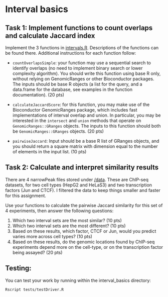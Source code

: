# Interval basics

## Task 1: Implement functions to count overlaps and calculate Jaccard index

Implement the 3 functions in [intervals.R](src/intervals.R). Descriptions of the functions can be found there. Additional instructions for each function follow:

- `countOverlapsSimple`: your function may use a sequential search to identify overlaps (no need to implement binary search or lower complexity algorithm). You should write this function using base R only, without relying on GenomicRanges or other Bioconductor packages. The inputs should be base R objects (a list for the query, and a data.frame for the database, see examples in the function documentation). (20 pts)

- `calculateJaccardScore`: for this function, you may make use of the Bioconductor GenomicRanges package, which includes fast implementations of interval overlap and union. In particular, you may be interested in the `intersect` and `union` methods that operate on `GenomicRanges::GRanges` objects. The inputs to this function should both be `GenomicRanges::GRanges` objects. (20 pts)

- `pairwiseJaccard`: Input should be a base R list of GRanges objects, and you should return a square matrix with dimension equal to the number of elements in the input list. (10 pts)

## Task 2: Calculate and interpret similarity results

There are 4 narrowPeak files stored under [/data](/data). These are ChIP-seq datasets, for two cell types (HepG2 and HeLaS3) and two transcription factors (Jun and CTCF). I filtered the data to keep things smaller and faster for this assignment.

Use your functions to calculate the pairwise Jaccard similarity for this set of 4 experiments, then answer the following questions:

1. Which two interval sets are the most similar? (10 pts)
2. Which two interval sets are the most different? (10 pts)
3. Based on these results, which factor, CTCF or Jun, would you predict varies more across cell types? (10 pts)
4. Based on these results, do the genomic locations found by ChIP-seq experiments depend more on the cell-type, or on the transcription factor being assayed? (20 pts)

## Testing:

You can test your work by running within the interval_basics directory:

```
Rscript tests/testDriver.R
```
